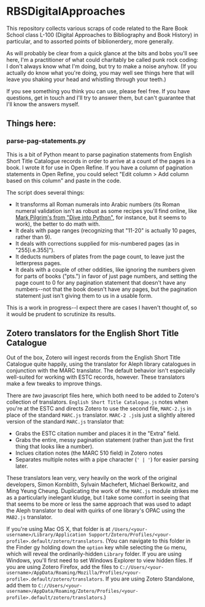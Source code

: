 # RBSDigitalApproaches
This repository collects various scraps of code related to the Rare Book School class L-100 (Digital Approaches to Bibliography and Book History) in particular, and to assorted points of biblionerdery, more generally.

As will probably be clear from a quick glance at the bits and bobs you'll see here, I'm a practitioner of what could charitably be called punk rock coding: I don't always know what I'm doing, but try to make a noise anyhow. (If you actually do know what you're doing, you may well see things here that will leave you shaking your head and whistling through your teeth.)

If you see something you think you can use, please feel free. If you have questions, get in touch and I'll try to answer them, but can't guarantee that I'll know the answers myself.

## Things here:

### parse-pag-statements.py
This is a bit of Python meant to parse pagination statements from English Short Title Catalogue records in order to arrive at a count of the pages in a book. I wrote it for use in Open Refine. If you have a column of pagination statements in Open Refine, you could select "Edit column > Add column based on this column" and paste in the code.

The script does several things:
* It transforms all Roman numerals into Arabic numbers (its Roman numeral validation isn't as robust as some recipes you'll find online, like [Mark Pilgrim's from "Dive into Python"](http://www.diveintopython.net/regular_expressions/roman_numerals.html "Roman Numerals at Dive into Python"), for instance, but it seems to work), the better to do math with.
* It deals with page ranges (recognizing that "11-20" is actually 10 pages, rather than 9).
* It deals with corrections supplied for mis-numbered pages (as in "255[i.e.355]").
* It deducts numbers of plates from the page count, to leave just the letterpress pages.
* It deals with a couple of other oddities, like ignoring the numbers given for parts of books ("pts.") in favor of just page numbers, and setting the page count to 0 for any pagination statement that doesn't have any numbers--not that the book doesn't have any pages, but the pagination statement just isn't giving them to us in a usable form.

This is a work in progress--I expect there are cases I haven't thought of, so it would be prudent to scrutinize its results.

## Zotero translators for the English Short Title Catalogue
Out of the box, Zotero will ingest records from the English Short Title Catalogue quite happily, using the translator for Aleph library catalogues in conjunction with the MARC translator. The default behavior isn't especially well-suited for working with ESTC records, however. These translators make a few tweaks to improve things.

There are *two* javascript files here, which both need to be added to Zotero's collection of translators. `English Short Title Catalogue.js` notes when you're at the ESTC and directs Zotero to use the second file, `MARC-2.js` in place of the standard `MARC.js` translator. `MARC-2 .js`is just a slightly altered version of the standard `MARC.js` translator that:
* Grabs the ESTC citation number and places it in the "Extra" field.
* Grabs the entire, messy pagination statement (rather than just the first thing that looks like a number).
* Inclues citation notes (the MARC 510 field) in Zotero notes
* Separates multiple notes with a pipe character (`' | '`) for easier parsing later.

These translators lean very, very heavily on the work of the original developers, Simon Kornblith, Sylvain Machefert, Michael Berkowitz, and Ming Yeung Cheung. Duplicating the work of the `MARC.js` module strikes me as a particularly inelegant kludge, but I take some comfort in seeing that that seems to be more or less the same approach that was used to adapt the Aleph translator to deal with quirks of one library's OPAC using the `MAB2.js` translator.

  If you're using Mac OS X, that folder is at `/Users/<your-username>/Library/Application Support/Zotero/Profiles/<your-profile>.default/zotero/translators`. (You can navigate to this folder in the Finder gy holding down the `option` key while selecting the `Go` menu, which will reveal the ordinarily-hidden `Library` folder. If you are using Windows, you'll first need to set Windows Explorer to view hidden files. If you are using Zotero Firefox, add the files to `C://Users/<your-username>/AppData/Roaming/Mozilla/Profiles/<your-profile>.default/zotero/translators`. If you are using Zotero Standalone, add them to `C://Users/<your-username>/AppData/Roaming/Zotero/Profiles/<your-profile>.default/zotero/translators`.)
